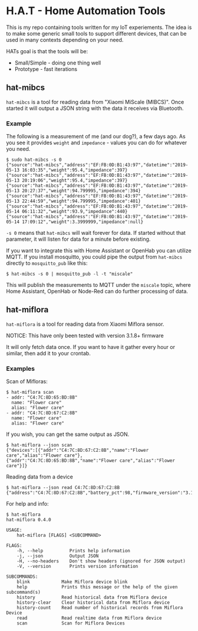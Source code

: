 # H.A.T - Home Automation Tools

This is my repo containing tools written for my IoT experiements. The idea is
to make some generic small tools to support different devices, that can be used
in many contexts depending on your need.

HATs goal is that the tools will be:
 - Small/Simple - doing one thing well
 - Prototype - fast iterations

## hat-mibcs
`hat-mibcs` is a tool for reading data from "Xiaomi MiScale (MIBCS)". Once
started it will output a JSON string with the data it receives via Bluetooth.

### Example
The following is a measurement of me (and our dog?), a few days ago. As you see
it provides `weight` and `impedance` - values you can do for whatever you need.
```
$ sudo hat-mibcs -s 0
{"source":"hat-mibcs","address":"EF:FB:0D:B1:43:97","datetime":"2019-05-13 16:03:35","weight":95.4,"impedance":397}
{"source":"hat-mibcs","address":"EF:FB:0D:B1:43:97","datetime":"2019-05-13 20:19:06","weight":95.4,"impedance":397}
{"source":"hat-mibcs","address":"EF:FB:0D:B1:43:97","datetime":"2019-05-13 20:27:37","weight":94.799995,"impedance":394}
{"source":"hat-mibcs","address":"EF:FB:0D:B1:43:97","datetime":"2019-05-13 22:44:59","weight":94.799995,"impedance":401}
{"source":"hat-mibcs","address":"EF:FB:0D:B1:43:97","datetime":"2019-05-14 06:11:32","weight":93.9,"impedance":440}
{"source":"hat-mibcs","address":"EF:FB:0D:B1:43:97","datetime":"2019-05-14 17:09:12","weight":3.3999999,"impedance":null}
```

  `-s 0` means that `hat-mibcs` will wait forever for data. If started without
  that parameter, it will listen for data for a minute before existing.

If you want to integrate this with Home Assistant or OpenHab you can utilize
MQTT. If you install mosquitto, you could pipe the output from `hat-mibcs`
directly to `mosquitto_pub` like this:
```
$ hat-mibcs -s 0 | mosquitto_pub -l -t "miscale"
```

This will publish the measurements to MQTT under the `miscale` topic, where
Home Assistant, OpenHab or Node-Red can do further processing of data.

## hat-miflora
`hat-miflora` is a tool for reading data from Xiaomi Miflora sensor.

NOTICE: This have only been tested with version 3.1.8+ firmware

It will only fetch data once. If you want to have it gather every hour or
similar, then add it to your crontab.

### Examples

Scan of Mifloras:
```
$ hat-miflora scan
- addr: "C4:7C:8D:65:BD:8B"
  name: "Flower care"
  alias: "Flower care"
- addr: "C4:7C:8D:67:C2:8B"
  name: "Flower care"
  alias: "Flower care"
```

If you wish, you can get the same output as JSON.
```
$ hat-miflora --json scan
{"devices":[{"addr":"C4:7C:8D:67:C2:8B","name":"Flower care","alias":"Flower care"},{"addr":"C4:7C:8D:65:BD:8B","name":"Flower care","alias":"Flower care"}]}
```

Reading data from a device
```
$ hat-miflora --json read C4:7C:8D:67:C2:8B
{"address":"C4:7C:8D:67:C2:8B","battery_pct":98,"firmware_version":"3.1.9","temperature":23.9,"lux":112,"moisture":0,"conductivity":0}
```

For help and info:
```
$ hat-miflora
hat-miflora 0.4.0

USAGE:
    hat-miflora [FLAGS] <SUBCOMMAND>

FLAGS:
    -h, --help          Prints help information
    -j, --json          Output JSON
    -H, --no-headers    Don't show headers (ignored for JSON output)
    -V, --version       Prints version information

SUBCOMMANDS:
    blink            Make Miflora device blink
    help             Prints this message or the help of the given subcommand(s)
    history          Read historical data from Miflora device
    history-clear    Clear historical data from Miflora device
    history-count    Read number of historical records from Miflora Device
    read             Read realtime data from Miflora device
    scan             Scan for Miflora Devices
```
